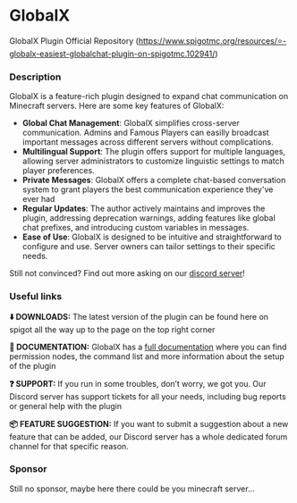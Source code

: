 # GlobalX
GlobalX Plugin Official Repository 
(https://www.spigotmc.org/resources/⭐-globalx-easiest-globalchat-plugin-on-spigotmc.102941/)


### Description

GlobalX is a feature-rich plugin designed to expand chat communication on Minecraft servers. Here are some key features of GlobalX:

- **Global Chat Management**: GlobalX simplifies cross-server communication. Admins and Famous Players can easilly broadcast important messages across different servers without complications.
- **Multilingual Support**: The plugin offers support for multiple languages, allowing server administrators to customize linguistic settings to match player preferences.
- **Private Messages**: GlobalX offers a complete chat-based conversation system to grant players the best communication experience they've ever had
- **Regular Updates**: The author actively maintains and improves the plugin, addressing deprecation warnings, adding features like global chat prefixes, and introducing custom variables in messages.
- **Ease of Use**: GlobalX is designed to be intuitive and straightforward to configure and use. Server owners can tailor settings to their specific needs.

Still not convinced? Find out more asking on our [discord server](https://dsc.gg/globalx-discord)!

### Useful links

**⬇️ DOWNLOADS:** The latest version of the plugin can be found here on spigot all the way up to the page on the top right corner

**📕 DOCUMENTATION:** GlobalX has a [full documentation](https://sgattix-omnicraft-development-te.gitbook.io/globalx-wiki) where you can find permission nodes, the command list and more information about the setup of the plugin

**❓ SUPPORT:** If you run in some troubles, don’t worry, we got you. Our Discord server has support tickets for all your needs, including bug reports or general help with the plugin

**📦 FEATURE SUGGESTION:** If you want to submit a suggestion about a new feature that can be added, our Discord server has a whole dedicated forum channel for that specific reason.

### Sponsor

Still no sponsor, maybe here there could be you minecraft server…
